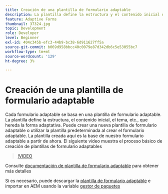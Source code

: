 ```yaml
---
title: Creación de una plantilla de formulario adaptable
description: La plantilla define la estructura y el contenido inicial del formulario adaptable.
feature: Adaptive Forms
thumbnail: 37324.jpg
topic: Development
role: Developer
level: Beginner
exl-id: 404c345b-efc3-44b9-bc38-6d911627ff5a
source-git-commit: b069d958bbcc40c0079e87d342db6c5e53055bc7
workflow-type: tm+mt
source-wordcount: '129'
ht-degree: 3%

---
```


# Creación de una plantilla de formulario adaptable

Cada formulario adaptable se basa en una plantilla de formulario adaptable. La plantilla define la estructura, el contenido inicial, el tema, etc., que hereda la forma adaptativa. Puede crear una nueva plantilla de formulario adaptable o utilizar la plantilla predeterminada al crear el formulario adaptable.
La plantilla creada aquí es la base de nuestro formulario adaptable a partir de ahora.
El siguiente vídeo muestra el proceso básico de creación de plantillas de formulario adaptables

>[!VIDEO](https://video.tv.adobe.com/v/37324/quality=9)

Consulte [documentación de plantilla de formulario adaptable](https://experienceleague.adobe.com/docs/experience-manager-65/forms/adaptive-forms-advanced-authoring/template-editor.html) para obtener más detalles

Si es necesario, puede descargar la [plantilla de formulario adaptable](assets/peak-application-template.zip) e importar en AEM usando la variable [gestor de paquetes](http://localhost:4502/crx/packmgr/index.jsp)
